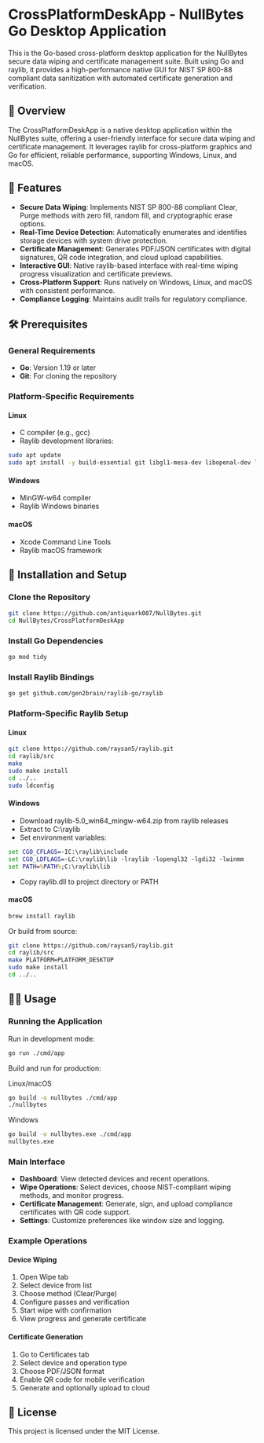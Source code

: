 # CrossPlatformDeskApp - NullBytes Go Desktop Application

This is the Go-based cross-platform desktop application for the NullBytes secure data wiping and certificate management suite. Built using Go and raylib, it provides a high-performance native GUI for NIST SP 800-88 compliant data sanitization with automated certificate generation and verification.

## 🎯 Overview

The CrossPlatformDeskApp is a native desktop application within the NullBytes suite, offering a user-friendly interface for secure data wiping and certificate management. It leverages raylib for cross-platform graphics and Go for efficient, reliable performance, supporting Windows, Linux, and macOS.

## 🚀 Features

- **Secure Data Wiping**: Implements NIST SP 800-88 compliant Clear, Purge methods with zero fill, random fill, and cryptographic erase options.
- **Real-Time Device Detection**: Automatically enumerates and identifies storage devices with system drive protection.
- **Certificate Management**: Generates PDF/JSON certificates with digital signatures, QR code integration, and cloud upload capabilities.
- **Interactive GUI**: Native raylib-based interface with real-time wiping progress visualization and certificate previews.
- **Cross-Platform Support**: Runs natively on Windows, Linux, and macOS with consistent performance.
- **Compliance Logging**: Maintains audit trails for regulatory compliance.

## 🛠️ Prerequisites

### General Requirements

- **Go**: Version 1.19 or later
- **Git**: For cloning the repository

### Platform-Specific Requirements

#### Linux

- C compiler (e.g., gcc)
- Raylib development libraries:
```bash
sudo apt update
sudo apt install -y build-essential git libgl1-mesa-dev libopenal-dev libx11-dev libxrandr-dev libxi-dev libxinerama-dev libxcursor-dev
```

#### Windows

- MinGW-w64 compiler
- Raylib Windows binaries

#### macOS

- Xcode Command Line Tools
- Raylib macOS framework

## 🚀 Installation and Setup

### Clone the Repository
```bash
git clone https://github.com/antiquark007/NullBytes.git
cd NullBytes/CrossPlatformDeskApp
```

### Install Go Dependencies
```bash
go mod tidy
```

### Install Raylib Bindings
```bash
go get github.com/gen2brain/raylib-go/raylib
```

### Platform-Specific Raylib Setup

#### Linux
```bash
git clone https://github.com/raysan5/raylib.git
cd raylib/src
make
sudo make install
cd ../..
sudo ldconfig
```

#### Windows

- Download raylib-5.0_win64_mingw-w64.zip from raylib releases
- Extract to C:\raylib
- Set environment variables:
```cmd
set CGO_CFLAGS=-IC:\raylib\include
set CGO_LDFLAGS=-LC:\raylib\lib -lraylib -lopengl32 -lgdi32 -lwinmm
set PATH=%PATH%;C:\raylib\lib
```
- Copy raylib.dll to project directory or PATH

#### macOS
```bash
brew install raylib
```

Or build from source:
```bash
git clone https://github.com/raysan5/raylib.git
cd raylib/src
make PLATFORM=PLATFORM_DESKTOP
sudo make install
cd ../..
```

## 🏃‍♂️ Usage

### Running the Application

Run in development mode:
```bash
go run ./cmd/app
```

Build and run for production:

Linux/macOS
```bash
go build -o nullbytes ./cmd/app
./nullbytes
```

Windows
```bash
go build -o nullbytes.exe ./cmd/app
nullbytes.exe
```

### Main Interface

- **Dashboard**: View detected devices and recent operations.
- **Wipe Operations**: Select devices, choose NIST-compliant wiping methods, and monitor progress.
- **Certificate Management**: Generate, sign, and upload compliance certificates with QR code support.
- **Settings**: Customize preferences like window size and logging.

### Example Operations

#### Device Wiping

1. Open Wipe tab
2. Select device from list
3. Choose method (Clear/Purge)
4. Configure passes and verification
5. Start wipe with confirmation
6. View progress and generate certificate

#### Certificate Generation

1. Go to Certificates tab
2. Select device and operation type
3. Choose PDF/JSON format
4. Enable QR code for mobile verification
5. Generate and optionally upload to cloud

## 📄 License

This project is licensed under the MIT License.